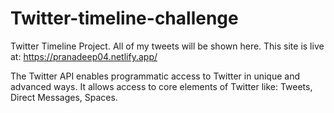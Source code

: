 # Twitter-timeline-challenge

Twitter Timeline Project. All of my tweets will be shown here.
This site is live at: https://pranadeep04.netlify.app/

The Twitter API enables programmatic access to Twitter in unique and advanced ways. It allows access to core elements of Twitter like: Tweets, Direct Messages, Spaces.
